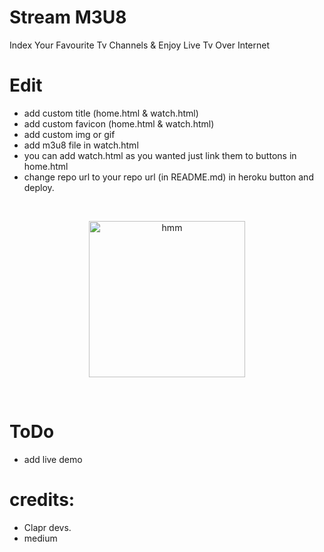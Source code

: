 # Stream M3U8
Index Your Favourite Tv Channels & Enjoy Live Tv Over Internet

# Edit
- add custom title (home.html & watch.html)
- add custom favicon (home.html & watch.html)
- add custom img or gif
- add m3u8 file in watch.html
- you can add watch.html as you wanted just link them to buttons in home.html
- change repo url to your repo url (in README.md) in heroku button and deploy.

<br>
<p align="center">
<a href = "https://heroku.com/deploy?template=https://github.com/death-angel-141/Streamer-IPL.git"><img src="https://www.herokucdn.com/deploy/button.svg" alt="hmm" width="250px"></a></p>
<br>

# ToDo

- add live demo





# credits:
- Clapr devs.
- medium

